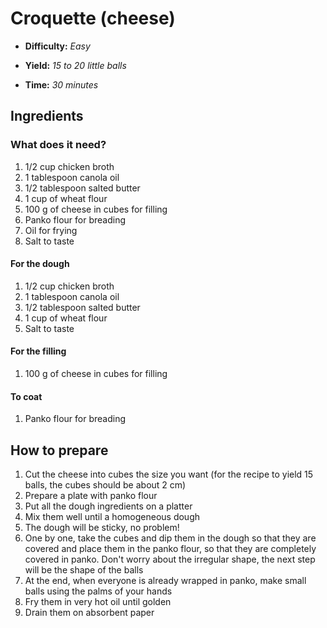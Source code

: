 # Croquette (cheese)

- **Difficulty:** _Easy_

- **Yield:** _15 to 20 little balls_

- **Time:** _30 minutes_

## Ingredients

### What does it need?

1. 1/2 cup chicken broth
1. 1 tablespoon canola oil
1. 1/2 tablespoon salted butter
1. 1 cup of wheat flour
1. 100 g of cheese in cubes for filling
1. Panko flour for breading
1. Oil for frying
1. Salt to taste

#### For the dough

1. 1/2 cup chicken broth
1. 1 tablespoon canola oil
1. 1/2 tablespoon salted butter
1. 1 cup of wheat flour
1. Salt to taste

#### For the filling

1. 100 g of cheese in cubes for filling

#### To coat

1. Panko flour for breading

## How to prepare

1. Cut the cheese into cubes the size you want (for the recipe to yield 15 balls, the cubes should be about 2 cm)
1. Prepare a plate with panko flour
1. Put all the dough ingredients on a platter
1. Mix them well until a homogeneous dough
1. The dough will be sticky, no problem!
1. One by one, take the cubes and dip them in the dough so that they are covered and place them in the panko flour, so that they are completely covered in panko. Don't worry about the irregular shape, the next step will be the shape of the balls
1. At the end, when everyone is already wrapped in panko, make small balls using the palms of your hands
1. Fry them in very hot oil until golden
1. Drain them on absorbent paper
